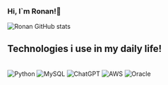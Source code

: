 ### Hi, I`m Ronan!👋

![Ronan GitHub stats](https://github-readme-stats.vercel.app/api?username=ronannt&show_icons=true&theme=tokyonight)

## Technologies i use in my daily life!

<div style="display inline_block"><br/>
    <img align="center" alt="Python" src="https://img.shields.io/badge/Python-3776AB?style=for-the-badge&logo=python&logoColor=white" />
    <img align="center" alt="MySQL" src="https://img.shields.io/badge/mysql-%2300f.svg?style=for-the-badge&logo=mysql&logoColor=white" />
    <img align="center" alt="ChatGPT" src="https://img.shields.io/badge/chatGPT-74aa9c?style=for-the-badge&logo=openai&logoColor=white" />
    <img align="center" alt="AWS" src="https://img.shields.io/badge/Amazon_AWS-FF9900?style=for-the-badge&logo=amazonaws&logoColor=white" />
    <img align="center" alt="Oracle" src="https://img.shields.io/badge/Oracle-F80000?style=for-the-badge&logo=oracle&logoColor=black" />
<div>
